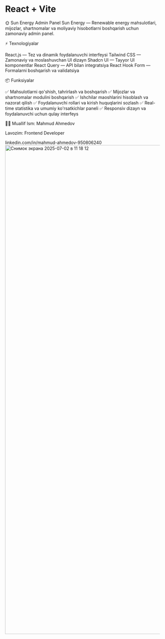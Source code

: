 # React + Vite

🌞 Sun Energy Admin Panel
Sun Energy — Renewable energy mahsulotlari, mijozlar, shartnomalar va moliyaviy hisobotlarni boshqarish uchun zamonaviy admin panel.

⚡ Texnologiyalar

React.js — Tez va dinamik foydalanuvchi interfeysi
Tailwind CSS — Zamonaviy va moslashuvchan UI dizayn
Shadcn UI — Tayyor UI komponentlar
React Query — API bilan integratsiya
React Hook Form — Formalarni boshqarish va validatsiya

📦 Funksiyalar

✅ Mahsulotlarni qo'shish, tahrirlash va boshqarish
✅ Mijozlar va shartnomalar modulini boshqarish
✅ Ishchilar maoshlarini hisoblash va nazorat qilish
✅ Foydalanuvchi rollari va kirish huquqlarini sozlash
✅ Real-time statistika va umumiy ko'rsatkichlar paneli
✅ Responsiv dizayn va foydalanuvchi uchun qulay interfeys

👨‍💻 Muallif
Ism: Mahmud Ahmedov

Lavozim: Frontend Developer

linkedin.com/in/mahmud-ahmedov-950806240
<img width="1588" alt="Снимок экрана 2025-07-02 в 11 18 12" src="https://github.com/user-attachments/assets/f0186023-36db-49bb-afe6-2a57b1eba96b" />
